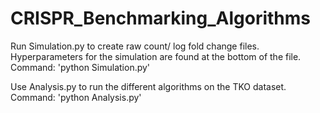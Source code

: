 # CRISPR_Benchmarking_Algorithms

Run Simulation.py to create raw count/ log fold change files. Hyperparameters for the simulation are found at the bottom of the file. 
Command: 'python Simulation.py'

Use Analysis.py to run the different algorithms on the TKO dataset.
Command: 'python Analysis.py'


